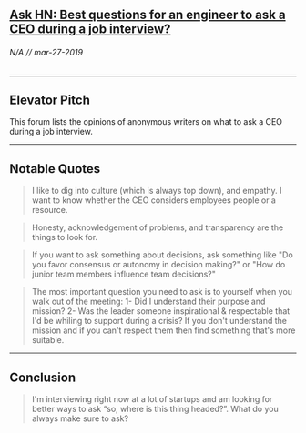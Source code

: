 ## [Ask HN: Best questions for an engineer to ask a CEO during a job interview?](https://news.ycombinator.com/item?id=19501289)
###### N/A // mar-27-2019
---

Elevator Pitch
------
This forum lists the opinions of anonymous writers on what to ask a CEO during a job interview.

------

Notable Quotes
------
> I like to dig into culture (which is always top down), and empathy. I want to know whether the CEO considers employees people or a resource.

> Honesty, acknowledgement of problems, and transparency are the things to look for.

> If you want to ask something about decisions, ask something like "Do you favor consensus or autonomy in decision making?" or "How do junior team members influence team decisions?"

> The most important question you need to ask is to yourself when you walk out of the meeting:
1- Did I understand their purpose and mission? 2- Was the leader someone inspirational & respectable that I'd be whiling to support during a crisis? 
If you don't understand the mission and if you can't respect them then find something that's more suitable.


------

Conclusion
------
> I'm interviewing right now at a lot of startups and am looking for better ways to ask “so, where is this thing headed?”. What do you always make sure to ask?
